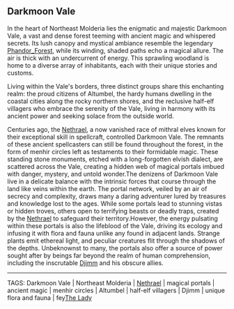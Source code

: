 ## Darkmoon Vale

In the heart of Northeast Molderia lies the enigmatic and majestic Darkmoon Vale, a vast and dense forest teeming with ancient magic and whispered secrets. Its lush canopy and mystical ambiance resemble the legendary [Phandor_Forest](Phandor_Forest.md), while its winding, shaded paths echo a magical allure. The air is thick with an undercurrent of energy. This sprawling woodland is home to a diverse array of inhabitants, each with their unique stories and customs. 

Living within the Vale's borders, three distinct groups share this enchanting realm: the proud citizens of Altumbel, the hardy humans dwelling in the coastal cities along the rocky northern shores, and the reclusive half-elf villagers who embrace the serenity of the Vale, living in harmony with its ancient power and seeking solace from the outside world.

Centuries ago, the [Nethrael](../Lore/Nethrael.md), a now vanished race of mithral elves known for their exceptional skill in spellcraft, controlled Darkmoon Vale. The remnants of these ancient spellcasters can still be found throughout the forest, in the form of menhir circles left as testaments to their formidable magic. These standing stone monuments, etched with a long-forgotten elvish dialect, are scattered across the Vale, creating a hidden web of magical portals imbued with danger, mystery, and untold wonder.The denizens of Darkmoon Vale live in a delicate balance with the intrinsic forces that course through the land like veins within the earth. The portal network, veiled by an air of secrecy and complexity, draws many a daring adventurer lured by treasures and knowledge lost to the ages. While some portals lead to stunning vistas or hidden troves, others open to terrifying beasts or deadly traps, created by the [Nethrael](../Lore/Nethrael.md) to safeguard their territory.However, the energy pulsating within these portals is also the lifeblood of the Vale, driving its ecology and infusing it with flora and fauna unlike any found in adjacent lands. Strange plants emit ethereal light, and peculiar creatures flit through the shadows of the depths. Unbeknownst to many, the portals also offer a source of power sought after by beings far beyond the realm of human comprehension, including the inscrutable [Djimm](../People/Djimm.md) and his obscure allies.

---
TAGS: Darkmoon Vale | Northeast Molderia | [Nethrael](../Lore/Nethrael.md) | magical portals | ancient magic | menhir circles | Altumbel | half-elf villagers | Djimm | unique flora and fauna | fey[The Lady](../Gods/The%20Lady.md)

